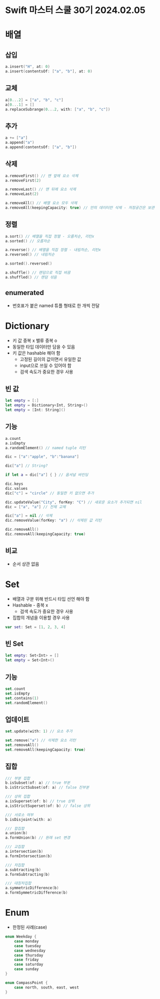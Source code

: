 # Swift 마스터 스쿨 30기 2024.02.05

# 배열

## 삽입

```swift
a.insert("H", at: 0)
a.insert(contentsOf: ["a", "b"], at: 0)
```

## 교체

```swift
a[0...2] = ["a", "b", "c"]
a[0...1] = []
a.replaceSubrange(0...2, with: ["a", "b", "c"])
```

## 추가

```swift
a += ["a"]
a.append("a")
a.append(contentsOf: ["a", "b"])
```

## 삭제

```swift
a.removeFirst() // 맨 앞에 요소 삭제
a.removeFirst(2)

a.removeLast() // 맨 뒤에 요소 삭제
a.removeLast(2)

a.removeAll() // 배열 요소 모두 삭제
a.removeAll(keepingCapacity: true) // 안의 데이터만 삭제 - 저장공간은 보관
```

## 정렬

```swift
a.sort() // 배열을 직접 정렬 - 오름차순, 리턴x
a.sorted() // 오름차순

a.reverse() // 배열을 직접 정렬 - 내림차순, 리턴x
a.reversed() // 내림차순

a.sorted().reversed()

a.shuffle() // 랜덤으로 직접 바꿈
a.shuffled() // 랜덤 섞음
```

## enumerated

- 번호표가 붙은 named 튜플 형태로 한 개씩 전달

# Dictionary

- 키 값 중복 x 밸류 중복 o
- 동일한 타입 데이터만 담을 수 있음
- 키 값은 hashable 해야 함
    - 고정된 길이의 값이면서 유일한 값
    - input으로 쓰일 수 있어야 함
    - 검색 속도가 중요한 경우 사용

## 빈 값

```swift
let empty = [:]
let empty = Dictionary<Int, String>()
let empty = [Int: String]()
```

## 기능

```swift
a.count
a.isEmpty
a.randomElement() // named tuple 리턴
```

```swift
dic = ["a":"apple", "b":"banana"]

dic["a"] // String?

if let a = dic["a"] { } // 옵셔널 바인딩

dic.keys
dic.values
dic["c"] = "circle" // 동일한 키 없으면 추가

dic.updateValue("City", forKey: "C") // 새로운 요소가 추가되면 nil
dic = ["a", "a"] // 전체 교체

dic["a"] = nil // 삭제
dic.removeValue(forKey: "a") // 삭제된 값 리턴

dic.removeAll()
dic.removeAll(keepingCapacity: true)
```

## 비교

- 순서 상관 없음

# Set

- 배열과 구분 위해 반드시 타입 선언 해야 함
- Hashable - 중복 x
    - 검색 속도가 중요한 경우 사용
- 집합의 개념을 이용할 경우 사용

```swift
var set: Set = [1, 2, 3, 4]
```

## 빈 Set

```swift
let empty: Set<Int> = []
let empty = Set<Int>()
```

## 기능

```swift
set.count
set.isEmpty
set.contains(1)
set.randomElement()
```

## 업데이트

```swift
set.update(with: 1) // 요소 추가

set.remove("a") // 삭제한 요소 리턴
set.removeAll()
set.removeAll(keepingCapacity: true)
```

## 집합

```swift
/// 부분 집합
b.isSubset(of: a) // true 부분
b.isStrictSubset(of: a) // false 진부분

/// 상위 집합
a.isSuperset(of: b) // true 상위
a,isStrictSuperset(of: b) // false 상위

/// 서로소 여부
b.isDisjoint(with: a)

/// 합집합
a.union(b)
a.formUnion(b) // 원래 set 변경

/// 교집합
a.intersection(b)
a.formIntersection(b)

/// 차집합
a.subtracting(b)
a.formSubtracting(b)

/// 대칭차집합
a.symmetricDifference(b)
a.formSymmetricDifference(b)
```

# Enum

- 한정된 사례(case)

```swift
enum Weekday {
	case monday
	case tuesday
	case wednesday
	case thursday
	case friday
	case saturday
	case sunday
}

enum CompassPoint {
	case north, south, east, west
}
```
